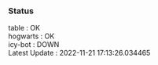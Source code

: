 ### Status


table : OK  
hogwarts : OK  
icy-bot : DOWN  
Latest Update : 2022-11-21 17:13:26.034465
